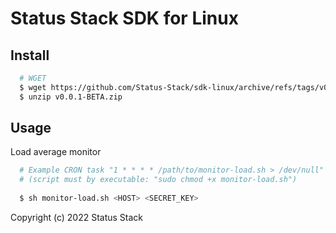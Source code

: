 # Status Stack SDK for Linux

Install
-------
```bash
  # WGET
  $ wget https://github.com/Status-Stack/sdk-linux/archive/refs/tags/v0.0.1-BETA.zip
  $ unzip v0.0.1-BETA.zip
```

Usage
-----

Load average monitor
```bash
  # Example CRON task "1 * * * * /path/to/monitor-load.sh > /dev/null"
  # (script must by executable: "sudo chmod +x monitor-load.sh")
  
  $ sh monitor-load.sh <HOST> <SECRET_KEY>
```

Copyright (c) 2022 Status Stack